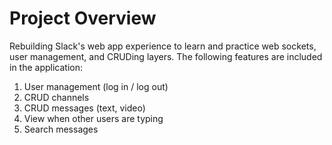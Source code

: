 # Project Overview
Rebuilding Slack's web app experience to learn and practice web sockets, user management, and CRUDing layers. The following features are included in the application:

1. User management (log in / log out)
1. CRUD channels
1. CRUD messages (text, video)
1. View when other users are typing
1. Search messages
